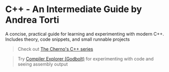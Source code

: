 # C++ - An Intermediate Guide by Andrea Torti

A concise, practical guide for learning and experimenting with modern C++. Includes theory, code snippets, and small runnable projects

> Check out [The Cherno's C++ series](https://youtube.com/playlist?list=PLlrATfBNZ98dudnM48yfGUldqGD0S4FFb)

> Try [Compiler Explorer (Godbolt)](https://godbolt.org/) for experimenting with code and seeing assembly output
